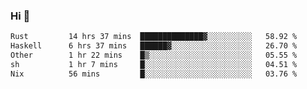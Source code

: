 ### Hi 👋

<!--START_SECTION:waka-->

```txt
Rust         14 hrs 37 mins  ██████████████▓░░░░░░░░░░   58.92 %
Haskell      6 hrs 37 mins   ██████▓░░░░░░░░░░░░░░░░░░   26.70 %
Other        1 hr 22 mins    █▒░░░░░░░░░░░░░░░░░░░░░░░   05.55 %
sh           1 hr 7 mins     █░░░░░░░░░░░░░░░░░░░░░░░░   04.51 %
Nix          56 mins         █░░░░░░░░░░░░░░░░░░░░░░░░   03.76 %
```

<!--END_SECTION:waka-->
